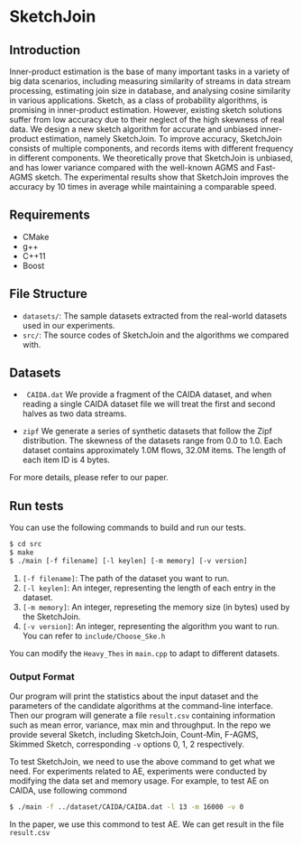 # SketchJoin

## Introduction
Inner-product estimation is the base of many important tasks in a variety of big data scenarios, including measuring similarity of streams in data stream processing, estimating join size in database, and analysing cosine similarity in various applications.
Sketch, as a class of probability algorithms, is promising in inner-product estimation.
However, existing sketch solutions suffer from low accuracy due to their neglect of the high skewness of real data.
We design a new sketch algorithm for accurate and unbiased inner-product estimation, namely SketchJoin.
To improve accuracy, SketchJoin consists of multiple components, and records items with different frequency in different components.
We theoretically prove that SketchJoin is unbiased, and has lower variance compared with the well-known AGMS and Fast-AGMS sketch.
The experimental results show that SketchJoin improves the accuracy by $10$ times in average while maintaining a comparable speed.

## Requirements

- CMake
- g++
- C++11
- Boost

## File Structure

*  `datasets/`: The sample datasets extracted from the real-world datasets used in our experiments.
*  `src/`: The source codes of SketchJoin and the algorithms we compared with.

## Datasets

- ` CAIDA.dat` We provide a fragment of the CAIDA dataset, and when reading a single CAIDA dataset file we will treat the first and second halves as two data streams.

- `zipf` We generate a series of synthetic datasets that follow the Zipf distribution. The skewness of the datasets range from 0.0 to 1.0. Each dataset contains approximately 1.0M flows, 32.0M items. The length of each item ID is 4 bytes.

For more details, please refer to our paper. 

## Run tests

You can use the following commands to build and run our tests. 

```bash
$ cd src
$ make
$ ./main [-f filename] [-l keylen] [-m memory] [-v version]
```

1. `[-f filename]`: The path of the dataset you want to run. 
2. `[-l keylen]`: An integer, representing the length of each entry in the dataset.
3. `[-m memory]`: An integer, represeting the memory size (in bytes) used by the SketchJoin. 
4. `[-v version]`: An integer, representing the algorithm you want to run. You can refer to `include/Choose_Ske.h`

You can modify the `Heavy_Thes` in `main.cpp` to adapt to different datasets.

### Output Format

Our program will print the statistics about the input dataset and the parameters of the candidate algorithms at the command-line interface. Then our program will generate a file `result.csv` containing information such as mean error, variance, max min and throughput. 
In the repo we provide several Sketch, including SketchJoin, Count-Min, F-AGMS, Skimmed Sketch, corresponding  `-v` options 0, 1, 2 respectively.

To test SketchJoin, we need to use the above command to get what we need. For experiments related to AE, experiments were conducted by modifying the data set and memory usage. For example, to test AE on CAIDA, use following commond

```bash
$ ./main -f ../dataset/CAIDA/CAIDA.dat -l 13 -m 16000 -v 0
```
In the paper, we use this commond to test AE. We can get result in the file `result.csv`

  
